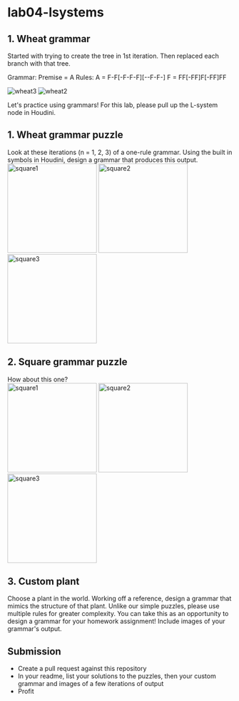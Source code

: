 # lab04-lsystems

## 1. Wheat grammar

Started with trying to create the tree in 1st iteration. Then replaced each branch with that tree.

Grammar:
Premise = A
Rules:
A = F-F[-F-F-F][--F-F-]
F = FF[-FF]F[-FF]FF

![wheat3](https://user-images.githubusercontent.com/90112787/194322209-324282dd-c691-46a4-8f67-ab525d4a8c9e.jpg)
![wheat2](https://user-images.githubusercontent.com/90112787/194322287-55045511-71b7-4b28-aded-11e851d072f4.jpg)


Let's practice using grammars! For this lab, please pull up the L-system node in Houdini.

## 1. Wheat grammar puzzle
Look at these iterations (n = 1, 2, 3) of a one-rule grammar. Using the built in symbols in Houdini, design a grammar that produces this output.\
<img width="200" alt="square1" src="https://user-images.githubusercontent.com/1758825/193949661-a3a0e1f7-7d68-4b9e-8384-d9991e1e9fd2.png">
<img width="200" alt="square2" src="https://user-images.githubusercontent.com/1758825/193949853-cf2306b3-3537-4c24-91b5-0a3083bc87c0.png">
<img width="200" alt="square3" src="https://user-images.githubusercontent.com/1758825/193949859-5e432b4b-f18d-48b5-a9e9-8d7dba255955.png">

## 2. Square grammar puzzle
How about this one?\
<img width="200" alt="square1" src="https://user-images.githubusercontent.com/1758825/193949895-87cdfb43-da7c-4867-ab1b-107e1ba9d2a7.png">
<img width="200" alt="square2" src="https://user-images.githubusercontent.com/1758825/193949904-a9cdfe0f-319e-4ca8-9935-dd338217a7cf.png">
<img width="200" alt="square3" src="https://user-images.githubusercontent.com/1758825/193949910-928e5993-ce26-4681-80f8-ffeb54be4dcf.png">

## 3. Custom plant
Choose a plant in the world. Working off a reference, design a grammar that mimics the structure of that plant. Unlike our simple puzzles, please use multiple rules for greater complexity. You can take this as an opportunity to design a grammar for your homework assignment! Include images of your grammar's output.

## Submission
- Create a pull request against this repository
- In your readme, list your solutions to the puzzles, then your custom grammar and images of a few iterations of output
- Profit
